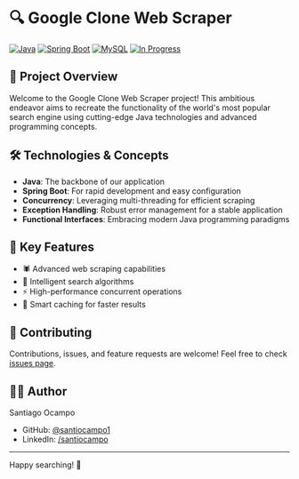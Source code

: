# 🔍 Google Clone Web Scraper

[![Java](https://img.shields.io/badge/Java-ED8B00?style=for-the-badge&logo=java&logoColor=white)](https://www.java.com/)
[![Spring Boot](https://img.shields.io/badge/Spring_Boot-6DB33F?style=for-the-badge&logo=spring-boot&logoColor=white)](https://spring.io/projects/spring-boot)
[![MySQL](https://img.shields.io/badge/MySQL-00718B?style=for-the-badge&logo=mysql&logoColor=white)](https://spring.io/projects/mysql)
[![In Progress](https://img.shields.io/badge/Status-In_Progress-yellow?style=for-the-badge)](https://github.com/santiocampo1/google-clone)

## 🚀 Project Overview

Welcome to the Google Clone Web Scraper project! This ambitious endeavor aims to recreate the functionality of the world's most popular search engine using cutting-edge Java technologies and advanced programming concepts.

## 🛠️ Technologies & Concepts

- **Java**: The backbone of our application
- **Spring Boot**: For rapid development and easy configuration
- **Concurrency**: Leveraging multi-threading for efficient scraping
- **Exception Handling**: Robust error management for a stable application
- **Functional Interfaces**: Embracing modern Java programming paradigms

## 🌟 Key Features

- 🕷️ Advanced web scraping capabilities
- 🔎 Intelligent search algorithms
- ⚡ High-performance concurrent operations
- 🧠 Smart caching for faster results


## 🤝 Contributing

Contributions, issues, and feature requests are welcome! Feel free to check [issues page](https://github.com/santiocampo1/google-clone/issues).

## 👨‍💻 Author

Santiago Ocampo
- GitHub: [@santiocampo1](https://github.com/santiocampo1)
- LinkedIn: [/santiocampo](https://www.linkedin.com/in/santiocampo/)

---

Happy searching! 🎉
